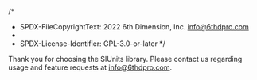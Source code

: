 /*
 * SPDX-FileCopyrightText: 2022 6th Dimension, Inc. <info@6thdpro.com>
 *
 * SPDX-License-Identifier: GPL-3.0-or-later
 */
 
Thank you for choosing the SIUnits library. Please contact us regarding usage and feature requests at info@6thdpro.com.
